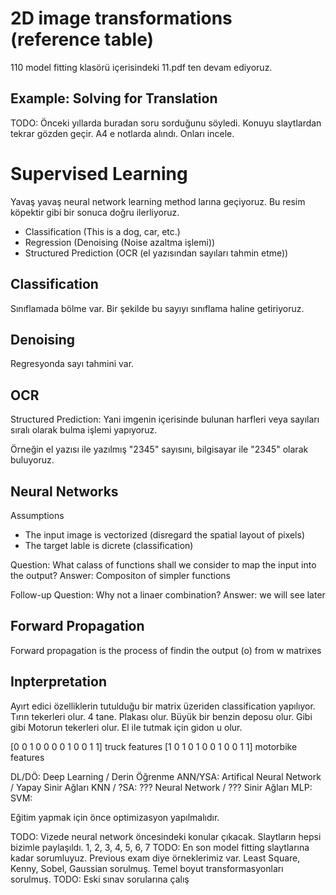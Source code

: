 # 2D image transformations (reference table)
110 model fitting klasörü içerisindeki 11.pdf ten devam ediyoruz.


## Example: Solving for Translation

TODO: Önceki yıllarda buradan soru sorduğunu söyledi. Konuyu slaytlardan tekrar gözden geçir. A4 e notlarda alındı. Onları incele.


# Supervised Learning
Yavaş yavaş neural network learning method larına geçiyoruz.
Bu resim köpektir gibi bir sonuca doğru ilerliyoruz.

* Classification (This is a dog, car, etc.)
* Regression (Denoising (Noise azaltma işlemi))
* Structured Prediction (OCR (el yazısından sayıları tahmin etme))


## Classification
Sınıflamada bölme var. Bir şekilde bu sayıyı sınıflama haline getiriyoruz.

## Denoising
Regresyonda sayı tahmini var.

## OCR
Structured Prediction: Yani imgenin içerisinde bulunan harfleri veya sayıları sıralı olarak bulma işlemi yapıyoruz.

Örneğin el yazısı ile yazılmış "2345" sayısını, bilgisayar ile "2345" olarak buluyoruz.

## Neural Networks
Assumptions
* The input image is vectorized (disregard the spatial layout of pixels)
* The target lable is dicrete (classification)

Question: What calass of functions shall we consider to map the input into the output?
Answer: Compositon of simpler functions

Follow-up Question: Why not a linaer combination?
Answer: we will  see later


## Forward Propagation

Forward propagation is the process of findin the output (o) from w matrixes

## Inpterpretation

Ayırt edici özelliklerin tutulduğu bir matrix üzeriden classification yapılıyor.
Tırın tekerleri olur. 4 tane. Plakası olur. Büyük bir benzin deposu olur. Gibi gibi
Motorun tekerleri olur. El ile tutmak için gidon u olur.

[0 0 1 0 0 0 0 1 0 0 1 1] truck features
[1 0 1 0 1 0 0 1 0 0 1 1] motorbike features


DL/DÖ: Deep Learning / Derin Öğrenme
ANN/YSA: Artifical Neural Network / Yapay Sinir Ağları
KNN / ?SA: ??? Neural Network / ??? Sinir Ağları
MLP: 
SVM: 

Eğitim yapmak için önce optimizasyon yapılmalıdır.

TODO: Vizede neural network öncesindeki konular çıkacak. Slaytların hepsi bizimle paylaşıldı. 1, 2, 3, 4, 5, 6, 7 
TODO: En son model fitting slaytlarına kadar sorumluyuz. Previous exam diye örneklerimiz var.
Least Square, Kenny, Sobel, Gaussian sorulmuş. Temel boyut transformasyonları sorulmuş.
TODO: Eski sınav sorularına çalış
